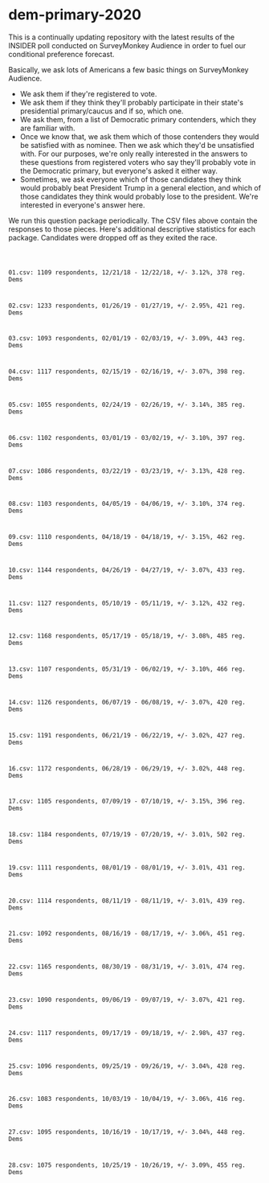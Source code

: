 # dem-primary-2020

This is a continually updating repository with the latest results of the INSIDER poll conducted on SurveyMonkey Audience in order to fuel our conditional preference forecast.

Basically, we ask lots of Americans a few basic things on SurveyMonkey Audience. 

- We ask them if they're registered to vote.
- We ask them if they think they'll probably participate in their state's presidential primary/caucus and if so, which one. 
- We ask them, from a list of Democratic primary contenders, which they are familiar with.
- Once we know that, we ask them which of those contenders they would be satisfied with as nominee. Then we ask which they'd be unsatisfied with. For our purposes, we're only really interested in the answers to these questions from registered voters who say they'll probably vote in the Democratic primary, but everyone's asked it either way. 
- Sometimes, we ask everyone which of those candidates they think would probably beat President Trump in a general election, and which of those candidates they think would probably lose to the president. We're interested in everyone's answer here.

We run this question package periodically. The CSV files above contain the responses to those pieces. Here's additional descriptive statistics for each package. Candidates were dropped off as they exited the race.

<code>
  

01.csv: 1109 respondents, 12/21/18 - 12/22/18, +/- 3.12%, 378 reg. Dems

02.csv: 1233 respondents, 01/26/19 - 01/27/19, +/- 2.95%, 421 reg. Dems

03.csv: 1093 respondents, 02/01/19 - 02/03/19, +/- 3.09%, 443 reg. Dems

04.csv: 1117 respondents, 02/15/19 - 02/16/19, +/- 3.07%, 398 reg. Dems

05.csv: 1055 respondents, 02/24/19 - 02/26/19, +/- 3.14%, 385 reg. Dems

06.csv: 1102 respondents, 03/01/19 - 03/02/19, +/- 3.10%, 397 reg. Dems

07.csv: 1086 respondents, 03/22/19 - 03/23/19, +/- 3.13%, 428 reg. Dems

08.csv: 1103 respondents, 04/05/19 - 04/06/19, +/- 3.10%, 374 reg. Dems

09.csv: 1110 respondents, 04/18/19 - 04/18/19, +/- 3.15%, 462 reg. Dems

10.csv: 1144 respondents, 04/26/19 - 04/27/19, +/- 3.07%, 433 reg. Dems

11.csv: 1127 respondents, 05/10/19 - 05/11/19, +/- 3.12%, 432 reg. Dems

12.csv: 1168 respondents, 05/17/19 - 05/18/19, +/- 3.08%, 485 reg. Dems

13.csv: 1107 respondents, 05/31/19 - 06/02/19, +/- 3.10%, 466 reg. Dems

14.csv: 1126 respondents, 06/07/19 - 06/08/19, +/- 3.07%, 420 reg. Dems

15.csv: 1191 respondents, 06/21/19 - 06/22/19, +/- 3.02%, 427 reg. Dems

16.csv: 1172 respondents, 06/28/19 - 06/29/19, +/- 3.02%, 448 reg. Dems

17.csv: 1105 respondents, 07/09/19 - 07/10/19, +/- 3.15%, 396 reg. Dems

18.csv: 1184 respondents, 07/19/19 - 07/20/19, +/- 3.01%, 502 reg. Dems

19.csv: 1111 respondents, 08/01/19 - 08/01/19, +/- 3.01%, 431 reg. Dems

20.csv: 1114 respondents, 08/11/19 - 08/11/19, +/- 3.01%, 439 reg. Dems

21.csv: 1092 respondents, 08/16/19 - 08/17/19, +/- 3.06%, 451 reg. Dems

22.csv: 1165 respondents, 08/30/19 - 08/31/19, +/- 3.01%, 474 reg. Dems

23.csv: 1090 respondents, 09/06/19 - 09/07/19, +/- 3.07%, 421 reg. Dems

24.csv: 1117 respondents, 09/17/19 - 09/18/19, +/- 2.98%, 437 reg. Dems

25.csv: 1096 respondents, 09/25/19 - 09/26/19, +/- 3.04%, 428 reg. Dems

26.csv: 1083 respondents, 10/03/19 - 10/04/19, +/- 3.06%, 416 reg. Dems

27.csv: 1095 respondents, 10/16/19 - 10/17/19, +/- 3.04%, 448 reg. Dems

28.csv: 1075 respondents, 10/25/19 - 10/26/19, +/- 3.09%, 455 reg. Dems

</code>
